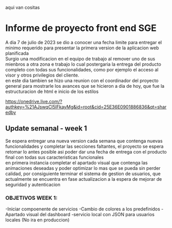 aqui van cositas

# Informe de proyecto front end SGE
 A dia 7 de julio de 2023 se dio a conocer una fecha limite para entregar el minimo requerido para presentar la primera version de la aplicacion web planificada  
 Surgio una modificacion en el equipo de trabajo al remover uno de sus mienbros a otra zona e trabajo lo cual postergaria la entrega del producto completo con todas sus funcionalidades, como por ejemplo el acceso al visor y otros privilegios del cliente.  
 en este dia tambien se hizo una reunion con el coordinador del proyecto general para mostrarle los avances que se hicieron a dia de hoy, que fue la estructuracion de html e inicio de los estilos


https://onedrive.live.com/?authkey=%21AJswqCl5lFkayMg&id=root&cid=25E36E0901886836&qt=sharedby
  
## Update semanal - week 1  
Se espera entregar una nueva version cada semana que contenga nuevas funcionalidades y completar las secciones faltantes, el proyecto se espera retomar lo antes posible asi poder dar una fecha de entrega con el producto final con todas sus caracteristicas funcionales  
en primera instancia completar el apartado visual que contenga las animaciones deseadas y poder optimizar lo mas que se pueda sin perder calidad, por consiguiente terminar el sistema de gestion de usuarios, que actualmente se encuentra en fase actualizacion a la espera de mejorar de seguridad y autenticacion

### OBJETIVOS WEEK 1:  
-Iniciar compoenente de servicios
-Cambio de colores a los predefinidos
-Apartado visual del dashboard
-servicio local con JSON para usuarios locales (No ira en produccion)
